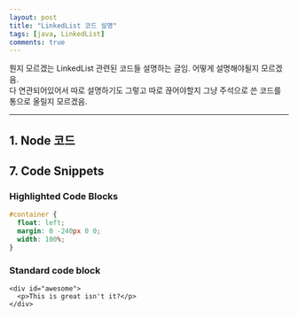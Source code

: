 ```yaml
---
layout: post
title: "LinkedList 코드 설명"
tags: [java, LinkedList]
comments: true
---
```


뭔지 모르겠는 LinkedList 관련된 코드들 설명하는 글임.
어떻게 설명해야될지 모르겠음. <br>다 연관되어있어서 따로 설명하기도 그렇고 따로 끊어야할지 그냥 주석으로 쓴 코드를 통으로 올릴지 모르겠음.

---

## 1. Node 코드


## 7. Code Snippets

### Highlighted Code Blocks

```css
#container {
  float: left;
  margin: 0 -240px 0 0;
  width: 100%;
}
```

### Standard code block

    <div id="awesome">
      <p>This is great isn't it?</p>
    </div>

